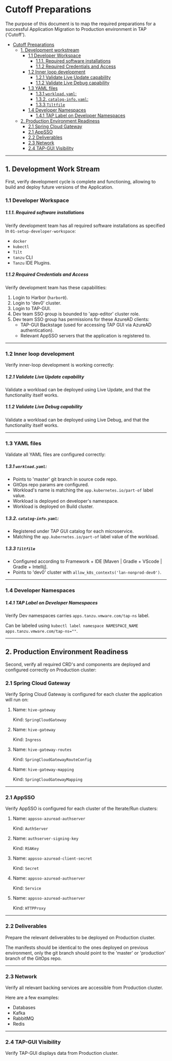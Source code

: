 # Cutoff Preparations

The purpose of this document is to map the required preparations for a successful Application Migration to Production environment in TAP ('Cutoff'). 


<!-- TOC -->
* [Cutoff Preparations](#cutoff-preparations)
  * [1. Development workstream](#1-development-workstream)
    * [1.1 Developer Workspace](#11-developer-workspace)
        * [1.1.1. Required software installations](#111-required-software-installations)
        * [1.1.2 Required Credentials and Access](#112-required-credentials-and-access)
    * [1.2 Inner loop development](#12-inner-loop-development)
        * [1.2.1 Validate Live Update capability](#121-validate-live-update-capability)
        * [1.1.2 Validate Live Debug capability](#112-validate-live-debug-capability)
    * [1.3 YAML files](#13-yaml-files)
        * [1.3.1 `workload.yaml`:](#131-workloadyaml-)
        * [1.3.2. `catalog-info.yaml`:](#132-catalog-infoyaml-)
        * [1.3.3 `Tiltfile`](#133-tiltfile)
    * [1.4 Developer Namespaces](#14-developer-namespaces)
        * [1.4.1 TAP Label on Developer Namespaces](#141-tap-label-on-developer-namespaces)
  * [2. Production Environment Readiness](#2-production-environment-readiness)
    * [2.1 Spring Cloud Gateway](#21-spring-cloud-gateway)
    * [2.1 AppSSO](#21-appsso)
    * [2.2 Deliverables](#22-deliverables)
    * [2.3 Network](#23-network)
    * [2.4 TAP-GUI Visibility](#24-tap-gui-visibility)
<!-- TOC -->

---
## 1. Development Work Stream

First, verify development cycle is complete and functioning, allowing to build and deploy future versions of the Application.

### 1.1 Developer Workspace

##### 1.1.1. Required software installations

Verify development team has all required software installations as specified in `01-setup-developer-workspace`:

- `docker`
- `kubectl`
- `Tilt`
- `tanzu` CLI
- `Tanzu` IDE Plugins.

##### 1.1.2 Required Credentials and Access 

Verify development team has these capabilities: 

1. Login to Harbor (`harbor0`).
2. Login to 'dev0' cluster.
3. Login to TAP-GUI.
4. Dev team SSO group is bounded to 'app-editor' cluster role.
5. Dev team SSO group has permissions for these AzureAD clients:
   - TAP-GUI Backstage (used for accessing TAP GUI via AzureAD authentication).
   - Relevant AppSSO servers that the application is registered to.


---

### 1.2 Inner loop development

Verify inner-loop development is working correctly:

##### 1.2.1 Validate Live Update capability

Validate a workload can be deployed using Live Update, and that the functionality itself works.

##### 1.1.2 Validate Live Debug capability

Validate a workload can be deployed using Live Debug, and that the functionality itself works.

---

### 1.3 YAML files

Validate all YAML files are configured correctly:

##### 1.3.1 `workload.yaml`: 

- Points to 'master' git branch in source code repo.
- GitOps repo params are configured.
- Workload's name is matching the `app.kubernetes.io/part-of` label value.
- Workload is deployed on developer's namespace.
- Workload is deployed on Build cluster.

##### 1.3.2. `catalog-info.yaml`: 
- Registered under TAP GUI catalog for each microservice. 
- Matching the `app.kubernetes.io/part-of` label value of the workload.

##### 1.3.3 `Tiltfile` 
- Configured according to Framework + IDE [Maven | Gradle + VScode | Gradle + Intellij].
- Points to 'dev0' cluster with `allow_k8s_contexts('lan-nonprod-dev0')`.

---

### 1.4 Developer Namespaces

##### 1.4.1 TAP Label on Developer Namespaces
Verify Dev namespaces carries `apps.tanzu.vmware.com/tap-ns` label.

Can be labeled using `kubectl label namespace NAMESPACE_NAME apps.tanzu.vmware.com/tap-ns=""`.

---

## 2. Production Environment Readiness

Second, verify all required CRD's and components are deployed and configured correctly on Production cluster:

### 2.1 Spring Cloud Gateway

Verify Spring Cloud Gateway is configured for each cluster the application will run on:

1. Name: `hive-gateway`

   Kind: `SpringCloudGateway`

2. Name: `hive-gateway`

   Kind: `Ingress`

3. Name: `hive-gateway-routes`

   Kind: `SpringCloudGatewayRouteConfig`

4. Name: `hive-gateway-mapping`

   Kind: `SpringCloudGatewayMapping`

---

### 2.1 AppSSO

Verify AppSSO is configured for each cluster of the Iterate/Run clusters:

1. Name: `appsso-azuread-authserver`

   Kind: `AuthServer`

2. Name: `authserver-signing-key`

   Kind: `RSAKey`

3. Name: `appsso-azuread-client-secret`

   Kind: `Secret`

4. Name: `appsso-azuread-authserver`

   Kind: `Service`

5. Name: `appsso-azuread-authserver`

    Kind: `HTTPProxy`

---

### 2.2 Deliverables 

Prepare the relevant deliverables to be deployed on Production cluster.

The manifests should be identical to the ones deployed on previous environment, only the git branch should point to the 'master' or 'production' branch of the GitOps repo.  

---

### 2.3 Network

Verify all relevant backing services are accessible from Production cluster.

Here are a few examples:

- Databases
- Kafka
- RabbitMQ 
- Redis 

---

### 2.4 TAP-GUI Visibility

Verify TAP-GUI displays data from Production cluster.
